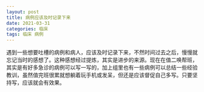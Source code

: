 ```yaml
---
layout: post
title: 病例应该及时记录下来
date: 2021-03-31
categories: 临床 
tags: 临床 病例
---
```

遇到一些想要吐槽的病例和病人，应该及时记录下来，不然时间过去之后，慢慢就忘记当时的感想了。这种感想经过提炼，其实是进步的来源。现在在值二唤帮班，其实是有好多急诊的病例可以写一写的，加上组里也有一些病例可以总结一些经验教训，虽然值完班很累就想躺着玩手机或发呆，但还是应该督促自己多写。只要坚持写，应该就会有效果。


